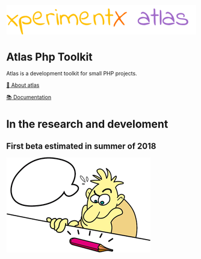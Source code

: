 ![xperimentx atlas](Atlas/doc/images/atlas.png) 

# Atlas Php Toolkit
Atlas is a development toolkit for small PHP projects.

[:blue_book: About atlas](Atlas/doc/About.md)

[:books: Documentation](Atlas/doc/README.md)

# In the research and develoment
## First beta estimated in summer of 2018

![xperimentx atlas](Atlas/doc/images/pensando.png) 

